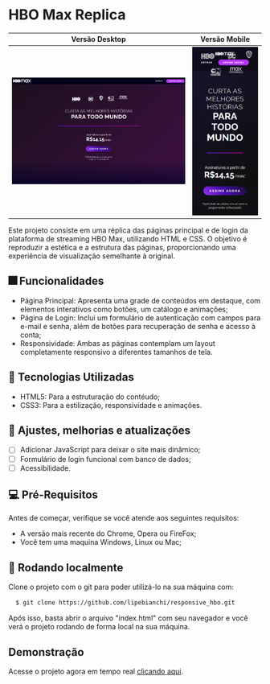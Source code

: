 
# HBO Max Replica

| Versão Desktop | Versão Mobile |
|----------------|---------------|
| ![hbo_desktop](/assets/readme/hbo_image.png) | ![hbo_mobile](/assets/readme/hbo_mobile.png) |

Este projeto consiste em uma réplica das páginas principal e de login da plataforma de streaming HBO Max, utilizando HTML e CSS. O objetivo é reproduzir a estética e a estrutura das páginas, proporcionando uma experiência de visualização semelhante à original.


## 🎆 Funcionalidades

- Página Principal: Apresenta uma grade de conteúdos em destaque, com elementos interativos como botões, um catálogo e animações;
- Página de Login: Inclui um formulário de autenticação com campos para e-mail e senha, além de botões para recuperação de senha e acesso à conta;
- Responsividade: Ambas as páginas contemplam um layout completamente responsivo a diferentes tamanhos de tela.


## 🏅 Tecnologias Utilizadas

- HTML5: Para a estruturação do contéudo;
- CSS3: Para a estilização, responsividade e animações.

## 🦾 Ajustes, melhorias e atualizações

- [ ]  Adicionar JavaScript para deixar o site mais dinâmico;
- [ ]  Formulário de login funcional com banco de dados;
- [ ]  Acessibilidade.

## 💻 Pré-Requisitos
Antes de começar, verifique se você atende aos seguintes requisitos:

- A versão mais recente do Chrome, Opera ou FireFox;
- Você tem uma maquina Windows, Linux ou Mac;
## 🚀 Rodando localmente

Clone o projeto com o git para poder utilizá-lo na sua máquina com:

```bash
  $ git clone https://github.com/lipebianchi/responsive_hbo.git 
```
Após isso, basta abrir o arquivo "index.html" com seu navegador e você verá o projeto rodando de forma local na sua máquina.

## Demonstração

Acesse o projeto agora em tempo real [clicando aqui](https://lipebianchi.github.io/responsive_hbo/).
